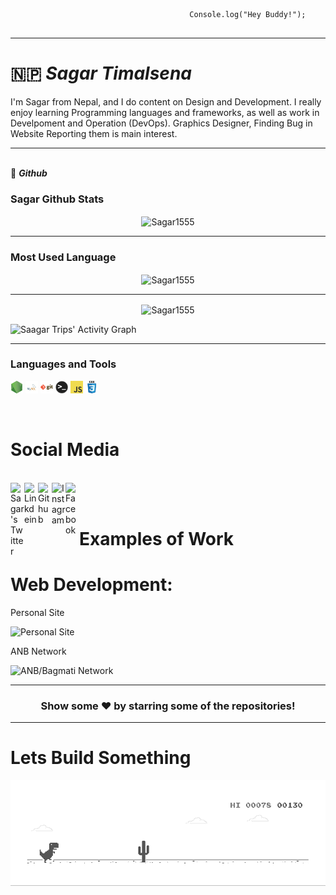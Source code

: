

<!-- ![Image](https://th.bing.com/th/id/OIP.6nMDPk6lvz_mBpl-M3ktXwHaEK?pid=ImgDet&rs=1) 
 -->

```

                                        Console.log("Hey Buddy!"); 


```
___

# 🇳🇵 <strong> <i> Sagar Timalsena </i> </strong>

I'm Sagar from Nepal, and I do content on Design and Development. I really enjoy learning Programming languages and frameworks, as well as work in Develpoment and Operation (DevOps). Graphics Designer, Finding Bug in Website Reporting them is main interest.  

___

</br>
📌 <strong> <i> Github  </i> </strong>
</br>

<h3>Sagar Github Stats</h3>
<p align='center'> <img align="center" src="https://github-readme-stats.vercel.app/api?username=Sagar1555&show_icons=true&locale=en&layout=compact&theme=chartreuse-white" alt="Sagar1555"/> </p>

---

### Most Used Language 
<p align='center'> <img align="center" src="https://github-readme-stats.vercel.app/api/top-langs?username=Sagar1555&show_icons=true&locale=en&layout=compact&theme=chartreuse-white" alt="Sagar1555" /> </p>

---

<p align='center'>  
   <img align="center" src="https://github-profile-trophy.vercel.app/?username=Sagar1555&theme=juicyfresh&no-bg=true" alt="Sagar1555" />  
</p>


![Saagar Trips' Activity Graph](https://activity-graph.herokuapp.com/graph?username=Sagar1555&custom_title=Saagar%20Trips's%20Contribution%20Graph&theme=gruvbox&bg_color=f5f5f5&hide_border=true&line=d1a01f&point=c58545)



___

### Languages and Tools


<code><img height="20" src="https://raw.githubusercontent.com/github/explore/80688e429a7d4ef2fca1e82350fe8e3517d3494d/topics/nodejs/nodejs.png"></code>
<code><img height="20" src="https://raw.githubusercontent.com/github/explore/80688e429a7d4ef2fca1e82350fe8e3517d3494d/topics/mysql/mysql.png"></code>
<code><img height="20" src="https://raw.githubusercontent.com/github/explore/80688e429a7d4ef2fca1e82350fe8e3517d3494d/topics/git/git.png"></code>
<code><img height="20" src="https://raw.githubusercontent.com/github/explore/80688e429a7d4ef2fca1e82350fe8e3517d3494d/topics/terminal/terminal.png"></code>
<code><img height="20" src="https://raw.githubusercontent.com/github/explore/80688e429a7d4ef2fca1e82350fe8e3517d3494d/topics/javascript/javascript.png"></code>
<code><img height="20" src="https://raw.githubusercontent.com/github/explore/80688e429a7d4ef2fca1e82350fe8e3517d3494d/topics/css/css.png"></code>

</br>


# Social Media 
<br>
<a href="https://twitter.com/@sagarr679">
  <img align="left" alt="Sagar's Twitter" width="22px" src="https://cdn.jsdelivr.net/npm/simple-icons@v3/icons/twitter.svg" />
</a>
<a href="https://www.linkedin.com/in/saagarr/">
  <img align="left" alt="Linkdein" width="22px" src="https://cdn.jsdelivr.net/npm/simple-icons@v3/icons/linkedin.svg" />
</a>
<a href="https://github.com/Sagar1555">
  <img align="left" alt="Github" width="22px" src="https://cdn.jsdelivr.net/npm/simple-icons@v3/icons/github.svg" />
</a>
<a href="https://www.instagram.com/______.sagar.____/">
  <img align="left" alt="Instagram" width="22px" src="https://cdn.jsdelivr.net/npm/simple-icons@v3/icons/instagram.svg" />
</a>
<a href="https://www.facebook.com/saagarjr7/">
  <img align="left" alt="Facebook" width="22px" src="https://cdn.jsdelivr.net/npm/simple-icons@v3/icons/facebook.svg" />
</a>

<br/>
<br/>


# Examples of Work 

<h1> Web Development: </h1>

Personal Site

![Personal Site](https://github.com/Sagar1555/Sagar1555/blob/main/personal%20Website.PNG)

ANB Network

![ANB/Bagmati Network](https://github.com/Sagar1555/Sagar1555/blob/main/ANB.png)

___



<div align="center">

### Show some ❤️ by starring some of the repositories!

</div>

___

# Lets Build Something 

![Dino](https://raw.githubusercontent.com/wangningkai/wangningkai/master/assets/dino.gif)



